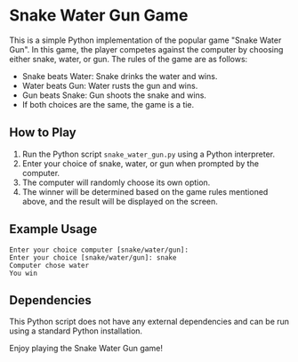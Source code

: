 # Snake Water Gun Game

This is a simple Python implementation of the popular game "Snake Water Gun". In this game, the player competes against the computer by choosing either snake, water, or gun. The rules of the game are as follows:

- Snake beats Water: Snake drinks the water and wins.
- Water beats Gun: Water rusts the gun and wins.
- Gun beats Snake: Gun shoots the snake and wins.
- If both choices are the same, the game is a tie.

## How to Play

1. Run the Python script `snake_water_gun.py` using a Python interpreter.
2. Enter your choice of snake, water, or gun when prompted by the computer.
3. The computer will randomly choose its own option.
4. The winner will be determined based on the game rules mentioned above, and the result will be displayed on the screen.

## Example Usage

```
Enter your choice computer [snake/water/gun]:
Enter your choice [snake/water/gun]: snake
Computer chose water
You win
```

## Dependencies

This Python script does not have any external dependencies and can be run using a standard Python installation.

Enjoy playing the Snake Water Gun game!
